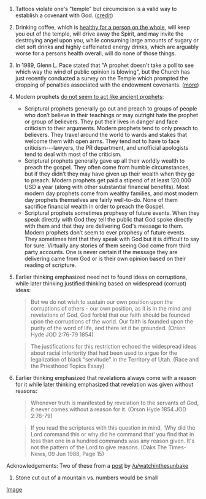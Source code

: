 
1. Tattoos violate one's "temple" but circumcision is a valid way to establish a covenant with God. ([credit](https://www.reddit.com/r/exmormon/comments/arpfhr/reminder_that_god_thinks_tattoos_violate_your/))

1. Drinking coffee, which is [healthy for a person on the whole](https://www.ncbi.nlm.nih.gov/pubmed/?term=%28%28%22coffee%22%5BMeSH%20Terms%5D%20OR%20%22coffee%22%5BAll%20Fields%5D%29%20AND%20%28%22health%22%5BMeSH%20Terms%5D%20OR%20%22health%22%5BAll%20Fields%5D%29%29%20AND%20Review%5Bptyp%5D&cmd=DetailsSearch), will keep you out of the temple, will drive away the Spirit, and may invite the destroying angel upon you, while consuming large amounts of sugary or diet soft drinks and highly caffeinated energy drinks, which are arguably worse for a persons health overall, will do none of those things.

1. In 1989, Glenn L. Pace stated that "A prophet doesn't take a poll to see which way the wind of public opinion is blowing", but the Church has just recently conducted a survey on the Temple which prompted the dropping of penalties associated with the endowment covenants. ([more](https://faenrandir.github.io/a_careful_examination/a-prophet-does-not-poll-to-see-wind-of-public-opinion/))

1. Modern prophets [do not seem to act like ancient prophets](https://faenrandir.github.io/a_careful_examination/comparing-scriptural-and-modern-prophets/):
    * Scriptural prophets generally go out and preach to groups of people who don’t believe in their teachings or may outright hate the prophet or group of believers. They put their lives in danger and face criticism to their arguments.  Modern prophets tend to only preach to believers. They travel around the world to wards and stakes that welcome them with open arms.  They tend not to have to face criticism---lawyers, the PR department, and unofficial apologists tend to deal with most of the criticism.
    * Scriptural prophets generally gave up all their worldly wealth to preach the gospel. They often come from humble circumstances, but if they didn’t they may have given up their wealth when they go to preach.  Modern prophets get paid a stipend of at least 120,000 USD a year (along with other substantial financial benefits).  Most modern day prophets come from wealthy families, and most modern day prophets themselves are fairly well-to-do.  None of them sacrifice financial wealth in order to preach the Gospel.
    * Scriptural prophets sometimes prophesy of future events. When they speak directly with God they tell the public that God spoke directly with them and that they are delivering God's message to them.  Modern prophets don’t seem to ever prophesy of future events. They sometimes hint that they speak with God but it is difficult to say for sure.  Virtually any stories of them seeing God come from third party accounts.  One is never certain if the message they are delivering came from God or is their own opinion based on their reading of scripture.

1. Earlier thinking emphasized need not to found ideas on corruptions, while
   later thinking justified thinking based on widespread (corrupt) ideas:
    
    > But we do not wish to sustain our own position upon the corruptions of others - our own position, as it is in the mind and revelations of God. God forbid that our faith should be founded upon the corruptions of the world. Our faith is founded upon the purity of the word of life, and there let it be grounded.  (Orson Hyde JOD 2:76-79 1854)

    > The justifications for this restriction echoed the widespread ideas about racial inferiority that had been used to argue for the legalization of black “servitude” in the Territory of Utah. (Race and the Priesthood Topics Essay)

1. Earlier thinking emphasized that revelations always come with a reason for it while later thinking emphasized that revelation was given without reasons:

    > Whenever truth is manifested by revelation to the servants of God, it never comes without a reason for it. (Orson Hyde 1854 JOD 2:76-79)

    > If you read the scriptures with this question in mind, ‘Why did the Lord command this or why did he command that’ you find that in less than one in a hundred commands was any reason given. It's not the pattern of the Lord to give reasons. (Oaks The Times-News, 09 Jun 1988, Page 15)


Acknowledgements: Two of these from a [post](https://www.reddit.com/r/exmormon/comments/bwsm4l/just_two_more_examples_of_contradictions_in/) by [/u/watchinthesunbake](https://www.reddit.com/user/watchinthesunbake)

1. Stone cut out of a mountain vs. numbers would be small

[Image](https://i.redd.it/nf7615hofr531.png)
